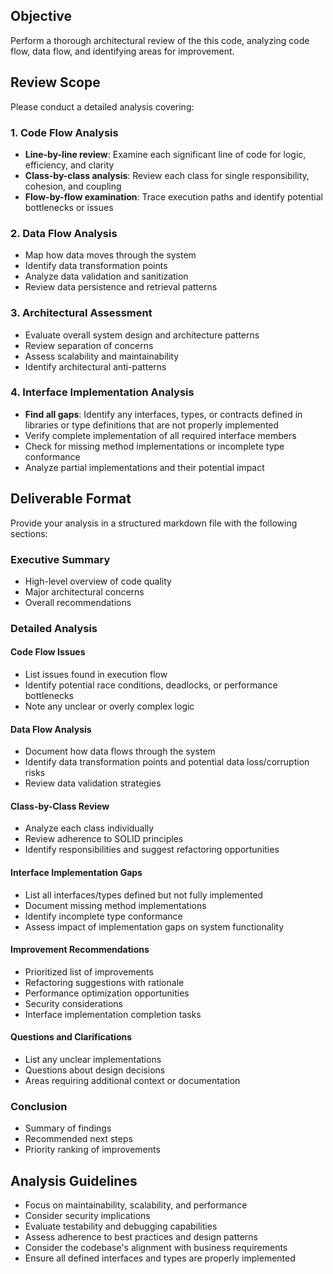 ## Objective
Perform a thorough architectural review of the this code, analyzing code flow, data flow, and identifying areas for improvement.

## Review Scope
Please conduct a detailed analysis covering:

### 1. Code Flow Analysis
- **Line-by-line review**: Examine each significant line of code for logic, efficiency, and clarity
- **Class-by-class analysis**: Review each class for single responsibility, cohesion, and coupling
- **Flow-by-flow examination**: Trace execution paths and identify potential bottlenecks or issues

### 2. Data Flow Analysis
- Map how data moves through the system
- Identify data transformation points
- Analyze data validation and sanitization
- Review data persistence and retrieval patterns

### 3. Architectural Assessment
- Evaluate overall system design and architecture patterns
- Review separation of concerns
- Assess scalability and maintainability
- Identify architectural anti-patterns

### 4. Interface Implementation Analysis
- **Find all gaps**: Identify any interfaces, types, or contracts defined in libraries or type definitions that are not properly implemented
- Verify complete implementation of all required interface members
- Check for missing method implementations or incomplete type conformance
- Analyze partial implementations and their potential impact

## Deliverable Format
Provide your analysis in a structured markdown file with the following sections:

### Executive Summary
- High-level overview of code quality
- Major architectural concerns
- Overall recommendations

### Detailed Analysis
#### Code Flow Issues
- List issues found in execution flow
- Identify potential race conditions, deadlocks, or performance bottlenecks
- Note any unclear or overly complex logic

#### Data Flow Analysis
- Document how data flows through the system
- Identify data transformation points and potential data loss/corruption risks
- Review data validation strategies

#### Class-by-Class Review
- Analyze each class individually
- Review adherence to SOLID principles
- Identify responsibilities and suggest refactoring opportunities

#### Interface Implementation Gaps
- List all interfaces/types defined but not fully implemented
- Document missing method implementations
- Identify incomplete type conformance
- Assess impact of implementation gaps on system functionality

#### Improvement Recommendations
- Prioritized list of improvements
- Refactoring suggestions with rationale
- Performance optimization opportunities
- Security considerations
- Interface implementation completion tasks

#### Questions and Clarifications
- List any unclear implementations
- Questions about design decisions
- Areas requiring additional context or documentation

### Conclusion
- Summary of findings
- Recommended next steps
- Priority ranking of improvements

## Analysis Guidelines
- Focus on maintainability, scalability, and performance
- Consider security implications
- Evaluate testability and debugging capabilities
- Assess adherence to best practices and design patterns
- Consider the codebase's alignment with business requirements
- Ensure all defined interfaces and types are properly implemented